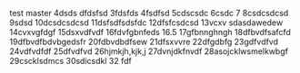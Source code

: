 test master 4dsds
dfdsfsd
3fdsfds
4fsdfsd
5cdscsdc
6csdc
7
8csdcsdcsd
9sdsd
10dcsdcsdcsd
11dsfsdfsdsfdc
12dfsfcsdcsd
13vcxv sdasdawedew
14cvxvgfdgf
15dsxvdfvdf
16fdvfgbnfeds
16.5
17gfbnnghngh
18dfbvdfsafcfd
19dfbvdfbdvbgedsfr
20fdbvdbdfsew
21dfsxvvre
22dfgdbfg
23gdfvdfvd
24vdfvdfdf
25dfvdfvd
26hjmkjh,kjk,j
27dvnjdkfnvdf
28asojcklwsmelkwbgf
29cscklsdmcs
30sdicsdkl
32 fdf